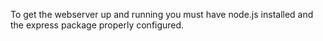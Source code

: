 To get the webserver up and running you must have node.js installed and the express package properly configured. 

